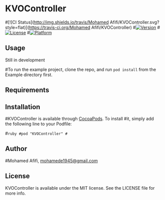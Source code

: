 # KVOController

#[![CI Status](http://img.shields.io/travis/Mohamed Afifi/KVOController.svg?style=flat)](https://travis-ci.org/Mohamed Afifi/KVOController)
#[![Version](https://img.shields.io/cocoapods/v/KVOController.svg?style=flat)](http://cocoapods.org/pods/KVOController)
#[![License](https://img.shields.io/cocoapods/l/KVOController.svg?style=flat)](http://cocoapods.org/pods/KVOController)
#[![Platform](https://img.shields.io/cocoapods/p/KVOController.svg?style=flat)](http://cocoapods.org/pods/KVOController)

## Usage

Still in development

#To run the example project, clone the repo, and run `pod install` from the Example directory first.

## Requirements

## Installation

#KVOController is available through [CocoaPods](http://cocoapods.org). To install
#it, simply add the following line to your Podfile:

#```ruby
#pod "KVOController"
#```

## Author

#Mohamed Afifi, mohamede1945@gmail.com

## License

KVOController is available under the MIT license. See the LICENSE file for more info.
